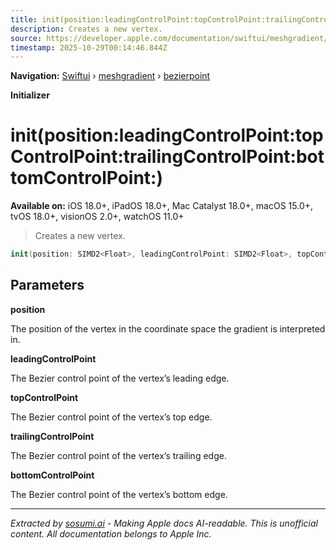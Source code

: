 ```yaml
---
title: init(position:leadingControlPoint:topControlPoint:trailingControlPoint:bottomControlPoint:)
description: Creates a new vertex.
source: https://developer.apple.com/documentation/swiftui/meshgradient/bezierpoint/init(position:leadingcontrolpoint:topcontrolpoint:trailingcontrolpoint:bottomcontrolpoint:)
timestamp: 2025-10-29T00:14:46.844Z
---
```


**Navigation:** [Swiftui](/documentation/swiftui) › [meshgradient](/documentation/swiftui/meshgradient) › [bezierpoint](/documentation/swiftui/meshgradient/bezierpoint)

**Initializer**

# init(position:leadingControlPoint:topControlPoint:trailingControlPoint:bottomControlPoint:)

**Available on:** iOS 18.0+, iPadOS 18.0+, Mac Catalyst 18.0+, macOS 15.0+, tvOS 18.0+, visionOS 2.0+, watchOS 11.0+

> Creates a new vertex.

```swift
init(position: SIMD2<Float>, leadingControlPoint: SIMD2<Float>, topControlPoint: SIMD2<Float>, trailingControlPoint: SIMD2<Float>, bottomControlPoint: SIMD2<Float>)
```

## Parameters

**position**

The position of the vertex in the coordinate space the gradient is interpreted in.



**leadingControlPoint**

The Bezier control point of the vertex’s leading edge.



**topControlPoint**

The Bezier control point of the vertex’s top edge.



**trailingControlPoint**

The Bezier control point of the vertex’s trailing edge.



**bottomControlPoint**

The Bezier control point of the vertex’s bottom edge.

---

*Extracted by [sosumi.ai](https://sosumi.ai) - Making Apple docs AI-readable.*
*This is unofficial content. All documentation belongs to Apple Inc.*
